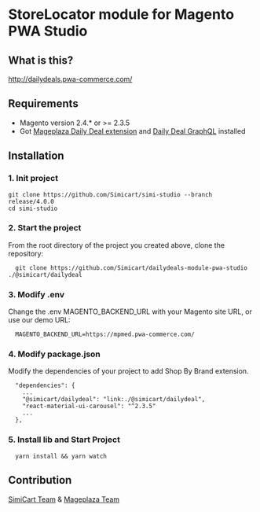 # StoreLocator module for Magento PWA Studio


## What is this?

http://dailydeals.pwa-commerce.com/

## Requirements

- Magento version 2.4.* or >= 2.3.5
- Got [Mageplaza Daily Deal extension](https://www.mageplaza.com/magento-2-daily-deal-extension/) and [Daily Deal GraphQL](http://dailydeal.pwa-commerce.com/) installed

## Installation

### 1. Init project
```
git clone https://github.com/Simicart/simi-studio --branch release/4.0.0
cd simi-studio
```

### 2. Start the project

From the root directory of the project you created above, clone the repository:

```
  git clone https://github.com/Simicart/dailydeals-module-pwa-studio ./@simicart/dailydeal
```

### 3. Modify .env

Change the .env MAGENTO_BACKEND_URL with your Magento site URL, or use our demo URL:

```
  MAGENTO_BACKEND_URL=https://mpmed.pwa-commerce.com/
```
### 4. Modify package.json

Modify the dependencies of your project to add Shop By Brand extension.

```
  "dependencies": {
    ...
    "@simicart/dailydeal": "link:./@simicart/dailydeal",
    "react-material-ui-carousel": "^2.3.5"
    ...
  },
```

### 5. Install lib and Start Project

```
  yarn install && yarn watch
```

## Contribution

[SimiCart Team](https://www.simicart.com/pwa.html/) & [Mageplaza Team](https://www.mageplaza.com/)
